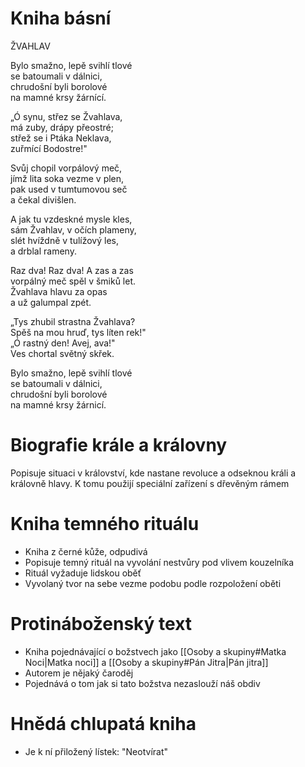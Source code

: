 # Kniha básní
ŽVAHLAV
  
Bylo smažno, lepě svihlí tlové  
se batoumali v dálnici,  
chrudošní byli borolové  
na mamné krsy žárnící.  
  
„Ó synu, střez se Žvahlava,  
má zuby, drápy přeostré;  
střež se i Ptáka Neklava,  
zuřmící Bodostre!"  
  
Svůj chopil vorpálový meč,  
jímž lita soka vezme v plen,  
pak used v tumtumovou seč  
a čekal divišlen.  
  
A jak tu vzdeskné mysle kles,  
sám Žvahlav, v očích plameny,  
slét hvíždně v tulížový les,  
a drblal rameny.  
  
Raz dva! Raz dva! A zas a zas  
vorpálný meč spěl v šmiků let.  
Žvahlava hlavu za opas  
a už galumpal zpét.  
  
„Tys zhubil strastna Žvahlava?  
Spěš na mou hruď, tys líten rek!"  
„Ó rastný den! Avej, ava!"  
Ves chortal světný skřek.  
  
Bylo smažno, lepě svihlí tlové  
se batoumali v dálnici,  
chrudošní byli borolové  
na mamné krsy žárnicí.
# Biografie krále a královny
Popisuje situaci v království, kde nastane revoluce a odseknou králi a královně hlavy. K tomu použijí speciální zařízení s dřevěným rámem
# Kniha temného rituálu
- Kniha z černé kůže, odpudivá
- Popisuje temný rituál na vyvolání nestvůry pod vlivem kouzelníka
- Rituál vyžaduje lidskou oběť
- Vyvolaný tvor na sebe vezme podobu podle rozpoložení oběti
# Protináboženský text
- Kniha pojednávající o božstvech jako [[Osoby a skupiny#Matka Noci|Matka noci]] a [[Osoby a skupiny#Pán Jitra|Pán jitra]]
- Autorem je nějaký čaroděj
- Pojednává o tom jak si tato božstva nezaslouží náš obdiv
# Hnědá chlupatá kniha
- Je k ní přiložený lístek: "Neotvírat"
